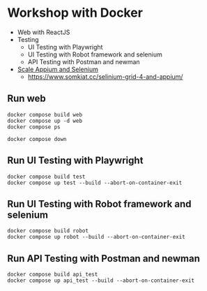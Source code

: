 # Workshop with Docker
* Web with ReactJS
* Testing
  * UI Testing with Playwright
  * UI Testing with Robot framework and selenium
  * API Testing with Postman and newman
* [Scale Appium and Selenium](https://github.com/up1/docker-appium-selenium-grid)
  * https://www.somkiat.cc/selinium-grid-4-and-appium/


## Run web
```
docker compose build web
docker compose up -d web
docker compose ps

docker compose down
```

## Run UI Testing with Playwright
```
docker compose build test
docker compose up test --build --abort-on-container-exit 
```

## Run UI Testing with Robot framework and selenium
```
docker compose build robot
docker compose up robot --build --abort-on-container-exit 
```

## Run API Testing with Postman and newman
```
docker compose build api_test
docker compose up api_test --build --abort-on-container-exit 
```
